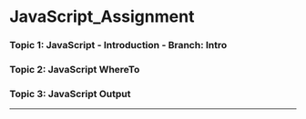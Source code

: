 # JavaScript_Assignment

### Topic 1: JavaScript - Introduction  - Branch: Intro

 ### Topic 2: JavaScript WhereTo
 
 ### Topic 3: JavaScript Output
   ------
